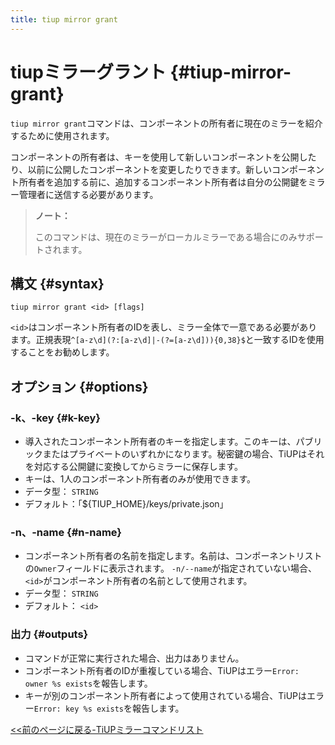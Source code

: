 ```yaml
---
title: tiup mirror grant
---
```


# tiupミラーグラント {#tiup-mirror-grant}

`tiup mirror grant`コマンドは、コンポーネントの所有者に現在のミラーを紹介するために使用されます。

コンポーネントの所有者は、キーを使用して新しいコンポーネントを公開したり、以前に公開したコンポーネントを変更したりできます。新しいコンポーネント所有者を追加する前に、追加するコンポーネント所有者は自分の公開鍵をミラー管理者に送信する必要があります。

> <strong>ノート：</strong>
>
> このコマンドは、現在のミラーがローカルミラーである場合にのみサポートされます。

## 構文 {#syntax}

```shell
tiup mirror grant <id> [flags]
```

`<id>`はコンポーネント所有者のIDを表し、ミラー全体で一意である必要があります。正規表現`^[a-z\d](?:[a-z\d]|-(?=[a-z\d])){0,38}$`と一致するIDを使用することをお勧めします。

## オプション {#options}

### -k、-key {#k-key}

-   導入されたコンポーネント所有者のキーを指定します。このキーは、パブリックまたはプライベートのいずれかになります。秘密鍵の場合、TiUPはそれを対応する公開鍵に変換してからミラーに保存します。
-   キーは、1人のコンポーネント所有者のみが使用できます。
-   データ型： `STRING`
-   デフォルト：「${TIUP_HOME}/keys/private.json」

### -n、-name {#n-name}

-   コンポーネント所有者の名前を指定します。名前は、コンポーネントリストの`Owner`フィールドに表示されます。 `-n/--name`が指定されていない場合、 `<id>`がコンポーネント所有者の名前として使用されます。
-   データ型： `STRING`
-   デフォルト： `<id>`

### 出力 {#outputs}

-   コマンドが正常に実行された場合、出力はありません。
-   コンポーネント所有者のIDが重複している場合、TiUPはエラー`Error: owner %s exists`を報告します。
-   キーが別のコンポーネント所有者によって使用されている場合、TiUPはエラー`Error: key %s exists`を報告します。

[&lt;&lt;前のページに戻る-TiUPミラーコマンドリスト](/tiup/tiup-command-mirror.md#command-list)
